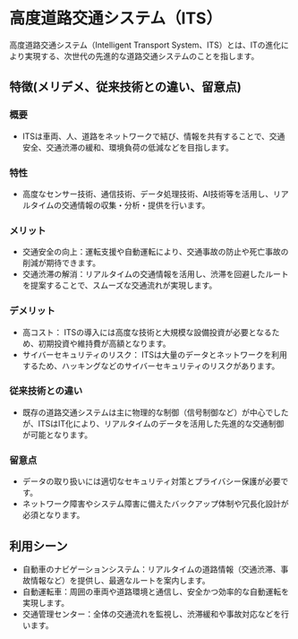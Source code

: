 # 高度道路交通システム（ITS）
高度道路交通システム（Intelligent Transport System、ITS）とは、ITの進化により実現する、次世代の先進的な道路交通システムのことを指します。

## 特徴(メリデメ、従来技術との違い、留意点)
### 概要
* ITSは車両、人、道路をネットワークで結び、情報を共有することで、交通安全、交通渋滞の緩和、環境負荷の低減などを目指します。

### 特性
* 高度なセンサー技術、通信技術、データ処理技術、AI技術等を活用し、リアルタイムの交通情報の収集・分析・提供を行います。

### メリット
* 交通安全の向上：運転支援や自動運転により、交通事故の防止や死亡事故の削減が期待できます。
* 交通渋滞の解消：リアルタイムの交通情報を活用し、渋滞を回避したルートを提案することで、スムーズな交通流れが実現します。

### デメリット
* 高コスト： ITSの導入には高度な技術と大規模な設備投資が必要となるため、初期投資や維持費が高額となります。
* サイバーセキュリティのリスク： ITSは大量のデータとネットワークを利用するため、ハッキングなどのサイバーセキュリティのリスクがあります。

### 従来技術との違い
* 既存の道路交通システムは主に物理的な制御（信号制御など）が中心でしたが、ITSはIT化により、リアルタイムのデータを活用した先進的な交通制御が可能となります。

### 留意点
* データの取り扱いには適切なセキュリティ対策とプライバシー保護が必要です。
* ネットワーク障害やシステム障害に備えたバックアップ体制や冗長化設計が必須となります。

## 利用シーン
* 自動車のナビゲーションシステム：リアルタイムの道路情報（交通渋滞、事故情報など）を提供し、最適なルートを案内します。
* 自動運転車：周囲の車両や道路環境と通信し、安全かつ効率的な自動運転を実現します。
* 交通管理センター：全体の交通流れを監視し、渋滞緩和や事故対応などを行います。